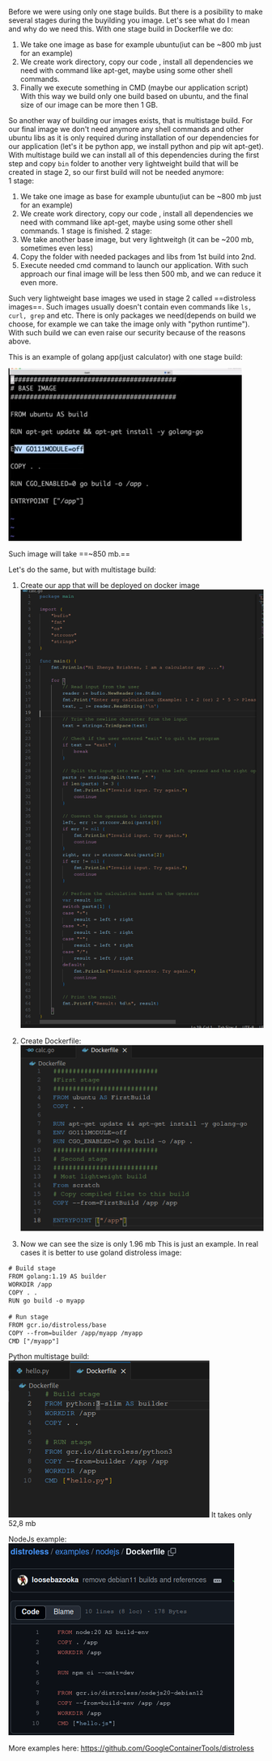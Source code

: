 
Before we were using only one stage builds. But there is a  posibility to make several stages during the buyilding you image.
Let's see what do I mean and why do we need this.
With one stage build in Dockerfile we do:
1) We take one image as base for example ubuntu(iut can be ~800 mb just for an example)
2) We create work directory, copy our code , install all dependencies we need with command like apt-get, maybe using some other shell commands.
3) Finally we execute something in CMD (maybe our application script)
With this way we build only one build based on ubuntu, and the final size of our image can be more then 1 GB.

So another way of building our images exists, that is multistage build.
For our final image we don't need anymore any shell commands and other ubuntu libs as it is only required during installation of our dependencies for our application (let's it be python app, we install python and pip wit apt-get). 
With multistage build we can install all of this dependencies during the first step and copy `bin` folder to another very lightweight build that will be created in stage 2, so our first build will not be needed anymore:\
1 stage:
1) We take one image as base for example ubuntu(iut can be ~800 mb just for an example)
2) We create work directory, copy our code , install all dependencies we need with command like apt-get, maybe using some other shell commands. 1 stage is finished.
2 stage:
3) We take another base image, but very lightweitgh (it can be ~200 mb, sometimes even less)
4) Copy the folder with needed packages and libs from 1st build into 2nd.
5) Execute needed cmd command to launch our application.
With such approach our final image will be less then 500 mb, and we can reduce it even more.

Such very lightweight base images we used in stage 2 called ==distroless images==. Such images usually doesn't contain even commands like `ls, curl, grep` and etc. There is only packages we need(depends on build we choose, for example we can take the image only with "python runtime"). With such build we can even raise our security because of the reasons above.



This is an example of golang app(just calculator) with one stage build:

![](Attachments/Pasted%20image%2020240907115141.png)

Such image will take ==~850 mb.==

Let's do the same, but with multistage build:
1) Create our app that will be deployed on docker image
![](Attachments/Pasted%20image%2020240907114924.png)


2) Create Dockerfile:
![](Attachments/Pasted%20image%2020240907121304.png)
3) Now we can see the size is only 1.96 mb
This is just an example. In real cases it is better to use goland distroless image:
```
# Build stage
FROM golang:1.19 AS builder
WORKDIR /app
COPY . .
RUN go build -o myapp

# Run stage
FROM gcr.io/distroless/base
COPY --from=builder /app/myapp /myapp
CMD ["/myapp"]

```
Python multistage build:
![](Attachments/Pasted%20image%2020240907125952.png)
It takes only 52,8 mb

NodeJs example:
![](Attachments/Pasted%20image%2020240907130256.png)

More examples here: https://github.com/GoogleContainerTools/distroless

